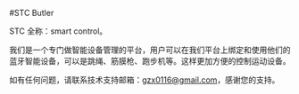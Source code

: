 #STC Butler

STC 全称：smart control。

我们是一个专门做智能设备管理的平台，用户可以在我们平台上绑定和使用他们的蓝牙智能设备，可以是跳绳、筋膜枪、跑步机等。这样更加方便的控制运动设备。

如有任何问题，请联系技术支持邮箱：gzx0116@gmail.com，感谢您的支持。 
